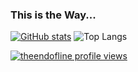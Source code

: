 ### This is the Way...

[![GitHub stats](https://github-readme-stats.vercel.app/api?username=theendofline&show_icons=true&theme=dracula)](https://github.com/theendofline/github-readme-stats) ![Top Langs](https://github-readme-stats.vercel.app/api/top-langs/?username=theendofline&langs_count=20&layout=compact)


[![theendofline profile views](https://u8views.com/api/v1/github/profiles/19670612/views/day-week-month-total-count.svg)](https://u8views.com/github/theendofline)
